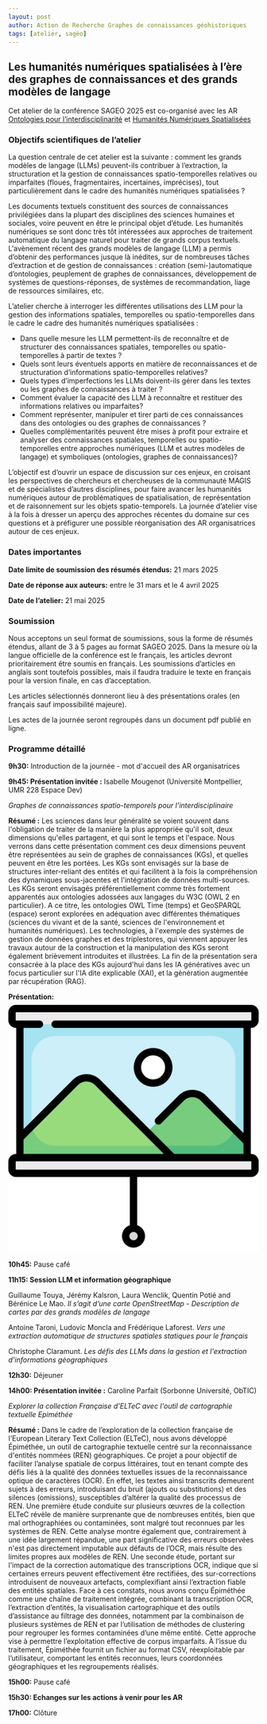 ```yaml
---
layout: post
author: Action de Recherche Graphes de connaissances géohistoriques
tags: [atelier, sagéo]
---
```



## Les humanités numériques spatialisées à l’ère des graphes de connaissances et des grands modèles de langage

Cet atelier de la conférence SAGEO 2025 est co-organisé avec les AR [Ontologies pour l’interdisciplinarité](https://magisar4.github.io/ontologies_4_interdisciplinarity/) et [Humanités Numériques Spatialisées](https://hns-magis.github.io/)

### Objectifs scientifiques de l’atelier

La question centrale de cet atelier est la suivante : comment les grands modèles de langage (LLMs) peuvent-ils contribuer à l’extraction, la structuration et la gestion de connaissances spatio-temporelles relatives ou imparfaites (floues, fragmentaires, incertaines, imprécises), tout particulièrement dans le cadre des humanités numériques spatialisées ?

Les documents textuels constituent des sources de connaissances privilégiées dans la plupart des disciplines des sciences humaines et sociales, voire peuvent en être le principal objet d’étude. Les humanités numériques se sont donc très tôt intéressées aux approches de traitement automatique du langage naturel pour traiter de grands corpus textuels. L'avènement récent des grands modèles de langage (LLM) a permis d’obtenir des performances jusque là inédites, sur de nombreuses tâches d’extraction et de gestion de connaissances : création (semi-)automatique d’ontologies, peuplement de graphes de connaissances, développement de systèmes de questions-réponses, de systèmes de recommandation, liage de ressources similaires, etc.

L’atelier cherche à interroger les différentes utilisations des LLM pour la gestion des informations spatiales, temporelles ou spatio-temporelles dans le cadre le cadre des humanités numériques spatialisées : 
* Dans quelle mesure les LLM permettent-ils de reconnaître et de structurer des connaissances spatiales, temporelles ou spatio-temporelles à partir de textes ? 
* Quels sont leurs éventuels apports en matière de reconnaissances et de structuration d’informations spatio-temporelles relatives?
* Quels types d’imperfections les LLMs doivent-ils gérer dans les textes ou les graphes de connaissances à traiter ?
* Comment évaluer la capacité des LLM à reconnaître et restituer des informations relatives ou imparfaites?
* Comment représenter, manipuler et tirer parti de ces connaissances dans des ontologies ou des graphes de connaissances ?
* Quelles complémentarités peuvent être mises à profit pour extraire et analyser des connaissances spatiales, temporelles ou spatio-temporelles entre approches numériques (LLM et autres modèles de langage) et symboliques (ontologies, graphes de connaissances)?

L’objectif est d’ouvrir un espace de discussion sur ces enjeux, en croisant les perspectives de chercheurs et chercheuses de la communauté MAGIS et de spécialistes d’autres disciplines, pour faire avancer les humanités numériques autour de problématiques de spatialisation, de représentation et de raisonnement sur les objets spatio-temporels. La journée d’atelier vise à la fois à dresser un aperçu des approches récentes du domaine sur ces questions et à préfigurer une possible réorganisation des AR organisatrices autour de ces enjeux.


### Dates importantes

**Date limite de soumission des résumés étendus:** 21 mars 2025

**Date de réponse aux auteurs:** entre le 31 mars et le 4 avril 2025

**Date de l’atelier:** 21 mai 2025

### Soumission

Nous acceptons un seul format de soumissions, sous la forme de résumés étendus, allant de 3 à 5 pages au format SAGEO 2025. 
Dans la mesure où la langue officielle de la conférence est le français, les articles devront prioritairement être soumis en français. Les soumissions d’articles en anglais sont toutefois possibles, mais il faudra traduire le texte en français pour la version finale, en cas d’acceptation.

Les articles sélectionnés donneront lieu à des présentations orales (en français sauf impossibilité majeure). 

Les actes de la journée seront regroupés dans un document pdf publié en ligne.

### Programme détaillé

**9h30:** Introduction de la journée - mot d'accueil des AR organisatrices

**9h45: Présentation invitée :** Isabelle Mougenot (Université Montpellier, UMR 228 Espace Dev)

*Graphes de connaissances spatio-temporels pour l'interdisciplinaire*

**Résumé :** Les sciences dans leur généralité se voient souvent dans l'obligation de traiter de la manière la plus appropriée qu'il soit, deux dimensions qu'elles partagent, et qui sont le temps et l'espace. Nous verrons dans cette présentation comment ces deux dimensions peuvent être représentées au sein de graphes de connaissances (KGs),  et quelles peuvent en être les portées. Les KGs sont envisagés sur la base de structures inter-reliant des entités et qui facilitent à la fois la compréhension des dynamiques sous-jacentes et l'intégration de données multi-sources. Les KGs seront envisagés préférentiellement comme très fortement apparentés aux ontologies adossées aux langages du W3C (OWL 2 en particulier). A ce titre, les ontologies OWL Time (temps) et GeoSPARQL (espace) seront explorées en adéquation avec différentes thématiques (sciences du vivant et de la santé, sciences de l'environnement et humanités numériques). Les technologies, à l'exemple des systèmes de gestion de données graphes et des triplestores, qui viennent appuyer les travaux autour de la construction et la manipulation des KGs seront également brièvement introduites et illustrées. La fin de la présentation sera consacrée à la place des KGs aujourd'hui dans les IA génératives avec un focus particulier sur l'IA dite explicable (XAI), et la génération augmentée par récupération (RAG). 

**Présentation:** [![Présentation](images/presentation.png)](./docs/SAGEO2025_atelierHNS_IsabelleMougenot.pdf)

**10h45:** Pause café

**11h15: Session LLM et information géographique**

Guillaume Touya, Jérémy Kalsron, Laura Wenclik, Quentin Potié and Bérénice Le Mao. 
*Il s’agit d’une carte OpenStreetMap - Description de cartes par des grands modèles de langage*

Antoine Taroni, Ludovic Moncla and Frédérique Laforest. 
*Vers une extraction automatique de structures spatiales statiques pour le français*

Christophe Claramunt. 
*Les défis des LLMs dans la gestion et l'extraction d'informations géographiques*

**12h30:** Déjeuner

**14h00: Présentation invitée :** Caroline Parfait (Sorbonne Université, ObTIC)

*Explorer la collection Française d'ELTeC avec l'outil de cartographie textuelle Epiméthée*

**Résumé :** Dans le cadre de l’exploration de la collection française de l'European Literary Text Collection (ELTeC), nous avons développé Épiméthée, un outil de cartographie textuelle centré sur la reconnaissance d'entités nommées (REN) géographiques. Ce projet a pour objectif de faciliter l’analyse spatiale de corpus littéraires, tout en tenant compte des défis liés à la qualité des données textuelles issues de la reconnaissance optique de caractères (OCR). En effet, les textes ainsi transcrits demeurent sujets à des erreurs, introduisant du bruit (ajouts ou substitutions) et des silences (omissions), susceptibles d’altérer la qualité des processus de REN.
Une première étude conduite sur plusieurs œuvres de la collection ELTeC révèle de manière surprenante que de nombreuses entités, bien que mal orthographiées ou contaminées, sont malgré tout reconnues par les systèmes de REN. Cette analyse montre également que, contrairement à une idée largement répandue, une part significative des erreurs observées n'est pas directement imputable aux défauts de l’OCR, mais résulte des limites propres aux modèles de REN. Une seconde étude, portant sur l'impact de la correction automatique des transcriptions OCR, indique que si certaines erreurs peuvent effectivement être rectifiées, des sur-corrections introduisent de nouveaux artefacts, complexifiant ainsi l’extraction fiable des entités spatiales.
Face à ces constats, nous avons conçu Épiméthée comme une chaîne de traitement intégrée, combinant la transcription OCR, l’extraction d’entités, la visualisation cartographique et des outils d’assistance au filtrage des données, notamment par la combinaison de plusieurs systèmes de REN et par l’utilisation de méthodes de clustering pour regrouper les formes contaminées d’une même entité. Cette approche vise à permettre l’exploitation effective de corpus imparfaits. À l’issue du traitement, Épiméthée fournit un fichier au format CSV, réexploitable par l’utilisateur, comportant les entités reconnues, leurs coordonnées géographiques et les regroupements réalisés.

**15h00:** Pause café

**15h30: Echanges sur les actions à venir pour les AR**

**17h00:** Clôture



